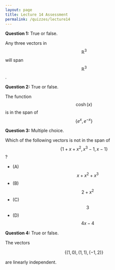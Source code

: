 ```yaml
---
layout: page
title: Lecture 14 Assessment
permalink: /quizzes/lecture14
---
```



**Question 1:**  True or false.

Any three vectors in $$\mathbb{R}^3$$ will span $$\mathbb{R}^3$$.

**Question 2:**  True or false.

The function $$\cosh(x)$$ is in the span of $$\{e^x,e^{-x}\}$$

**Question 3:**  Multiple choice.

Which of the following vectors is not in the span of $$\{1+x+x^2,x^3-1,x-1\}$$ ? 

* (A) $$x+x^2+x^3$$
* (B) $$2+x^2$$
* (C) $$3$$
* (D) $$4x-4$$

**Question 4:** True or false.

The vectors

$$\{(1,0),(1,1),(-1,2)\}$$

are linearly independent.



